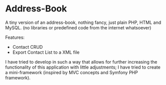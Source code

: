 Address-Book
============
A tiny version of an address-book, nothing fancy, just plain PHP, HTML and MySQL. (no libraries or predefined code from the internet whatsoever)

Features:
* Contact CRUD
* Export Contact List to a XML file

I have tried to develop in such a way that allows for further increasing the functionality of this application with little adjustments; I have tried to create a mini-framework (inspired by MVC concepts and Symfony PHP framework).
